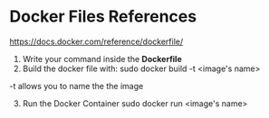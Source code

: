 



# Docker Files References
https://docs.docker.com/reference/dockerfile/


1. Write your command inside the **Dockerfile**
2. Build the docker file with:
   sudo docker build -t <image's name> <directory to build from>

-t allows you to name the the image

3. Run the Docker Container
	sudo docker run <image's name>
